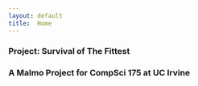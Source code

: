 ```yaml
---
layout: default
title:  Home
---
```


### Project: Survival of The Fittest 
### A Malmo Project for CompSci 175 at UC Irvine 

